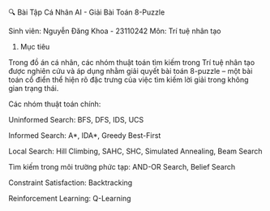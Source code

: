 🔍 Bài Tập Cá Nhân AI - Giải Bài Toán 8-Puzzle

Sinh viên: Nguyễn Đăng Khoa - 23110242
Môn: Trí tuệ nhân tạo

1. Mục tiêu

Trong đồ án cá nhân, các nhóm thuật toán tìm kiếm trong Trí tuệ nhân tạo được nghiên cứu và áp dụng nhằm giải quyết bài toán 8-puzzle – một bài toán cổ điển thể hiện rõ đặc trưng của việc tìm kiếm lời giải trong không gian trạng thái.

Các nhóm thuật toán chính:

Uninformed Search: BFS, DFS, IDS, UCS

Informed Search: A*, IDA*, Greedy Best-First

Local Search: Hill Climbing, SAHC, SHC, Simulated Annealing, Beam Search

Tìm kiếm trong môi trường phức tạp: AND-OR Search, Belief Search

Constraint Satisfaction: Backtracking

Reinforcement Learning: Q-Learning


